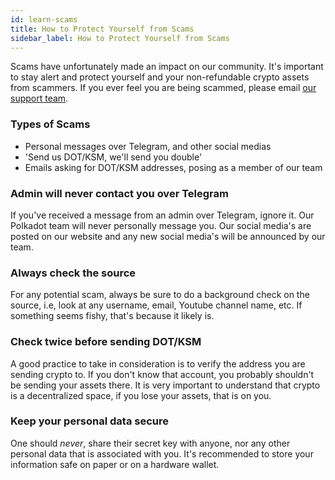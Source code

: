 ```yaml
---
id: learn-scams
title: How to Protect Yourself from Scams
sidebar_label: How to Protect Yourself from Scams
---
```


Scams have unfortunately made an impact on our community. It's important to stay alert and protect
yourself and your non-refundable crypto assets from scammers. If you ever feel you are being
scammed, please email [our support team](mailto:support@web3.foundation).

### Types of Scams

- Personal messages over Telegram, and other social medias
- 'Send us DOT/KSM, we'll send you double'
- Emails asking for DOT/KSM addresses, posing as a member of our team

### Admin will never contact you over Telegram

If you've received a message from an admin over Telegram, ignore it. Our Polkadot team will never
personally message you. Our social media's are posted on our website and any new social media's will
be announced by our team.

### Always check the source

For any potential scam, always be sure to do a background check on the source, i.e, look at any
username, email, Youtube channel name, etc. If something seems fishy, that's because it likely is.

### Check twice before sending DOT/KSM

A good practice to take in consideration is to verify the address you are sending crypto to. If you
don't know that account, you probably shouldn't be sending your assets there. It is very
important to understand that crypto is a decentralized space, if you lose your assets, that is on
you.

### Keep your personal data secure

One should *never*, share their secret key with anyone, nor any other personal data that is associated
with you. It's recommended to store your information safe on paper or on a hardware wallet.
